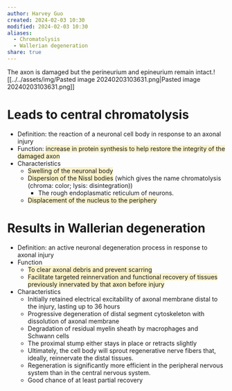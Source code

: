 ```yaml
---
author: Harvey Guo
created: 2024-02-03 10:30
modified: 2024-02-03 10:30
aliases:
  - Chromatolysis
  - Wallerian degeneration
share: true
---
```


The axon is damaged but the perineurium and epineurium remain intact.![[../../assets/img/Pasted image 20240203103631.png|Pasted image 20240203103631.png]]
# Leads to central chromatolysis 
- Definition: the reaction of a neuronal cell body in response to an axonal injury
- Function: <span style="background:rgba(240, 200, 0, 0.2)">increase in protein synthesis to help restore the integrity of the damaged axon</span>
- Characteristics
	- <span style="background:rgba(240, 200, 0, 0.2)">Swelling of the neuronal body</span>
	- <span style="background:rgba(240, 200, 0, 0.2)">Dispersion of the Nissl bodies</span> (which gives the name chromatolysis (chroma: color; lysis: disintegration))
		- The rough endoplasmatic reticulum of neurons.
	- <span style="background:rgba(240, 200, 0, 0.2)">Displacement of the nucleus to the periphery</span>
# Results in Wallerian degeneration
- Definition: an active neuronal degeneration process in response to axonal injury
- Function
	- <span style="background:rgba(240, 200, 0, 0.2)">To clear axonal debris and prevent scarring</span>
	- <span style="background:rgba(240, 200, 0, 0.2)">Facilitate targeted reinnervation and functional recovery of tissues previously innervated by that axon before injury</span>
- Characteristics
	- Initially retained electrical excitability of axonal membrane distal to the injury, lasting up to 36 hours
	- Progressive degeneration of distal segment cytoskeleton with dissolution of axonal membrane
	- Degradation of residual myelin sheath by macrophages and Schwann cells
	- The proximal stump either stays in place or retracts slightly
	- Ultimately, the cell body will sprout regenerative nerve fibers that, ideally, reinnervate the distal tissues.
	- Regeneration is significantly more efficient in the peripheral nervous system than in the central nervous system.
	- Good chance of at least partial recovery
